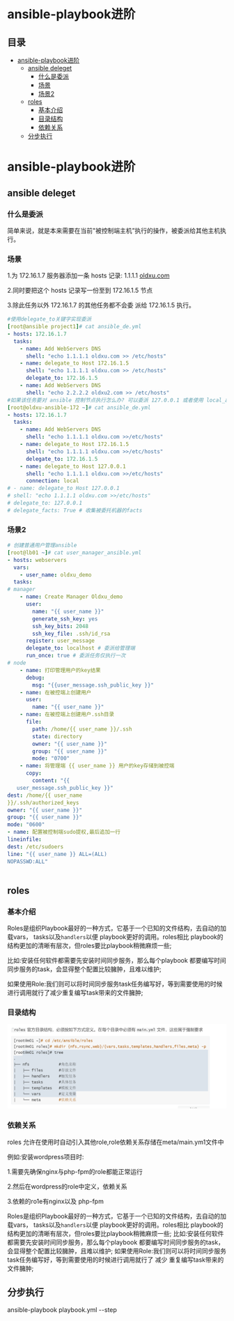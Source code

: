 # ansible-playbook进阶

## 目录

-   [ansible-playbook进阶](#ansible-playbook进阶)
    -   [ansible deleget](#ansible-deleget)
        -   [什么是委派](#什么是委派)
        -   [场景](#场景)
        -   [场景2](#场景2)
    -   [roles](#roles)
        -   [基本介绍](#基本介绍)
        -   [目录结构](#目录结构)
        -   [依赖关系](#依赖关系)
    -   [分步执行](#分步执行)

# ansible-playbook进阶

## ansible deleget

### 什么是委派

简单来说，就是本来需要在当前"被控制端主机”执行的操作，被委派给其他主机执行。

### 场景

1.为 172.16.1.7 服务器添加一条 hosts 记录: 1.1.1.1 [oldxu.com](http://oldxu.com "oldxu.com")&#x20;

2.同时要把这个 hosts 记录写一份至到 172.16.1.5 节点&#x20;

3.除此任务以外 172.16.1.7 的其他任务都不会委 派给 172.16.1.5 执行。

```yaml
#使用delegate_to关键字实现委派
[root@ansible project1]# cat ansible_de.yml
- hosts: 172.16.1.7
  tasks:
    - name: Add WebServers DNS
      shell: "echo 1.1.1.1 oldxu.com >> /etc/hosts"
    - name: delegate_to Host 172.16.1.5
      shell: "echo 1.1.1.1 oldxu.com >> /etc/hosts"
      delegate_to: 172.16.1.5
    - name: Add WebServers DNS
      shell: "echo 2.2.2.2 oldxu2.com >> /etc/hosts"
#如果该任务要对 ansible 控制节点执行怎么办? 可以委派 127.0.0.1 或者使用 local_action 来实现。
[root@oldxu-ansible-172 ~]# cat ansible_de.yml
- hosts: 172.16.1.7
  tasks:
    - name: Add WebServers DNS
      shell: "echo 1.1.1.1 oldxu.com >>/etc/hosts"
    - name: delegate_to Host 172.16.1.5
      shell: "echo 1.1.1.1 oldxu.com >>/etc/hosts"
      delegate_to: 172.16.1.5
    - name: delegate_to Host 127.0.0.1
      shell: "echo 1.1.1.1 oldxu.com >>/etc/hosts"
      connection: local
# - name: delegate_to Host 127.0.0.1
# shell: "echo 1.1.1.1 oldxu.com >>/etc/hosts"
# delegate_to: 127.0.0.1
# delegate_facts: True # 收集被委托机器的facts

```

### 场景2

```yaml
# 创建普通用户管理ansible
[root@lb01 ~]# cat user_manager_ansible.yml
- hosts: webservers
  vars:
    - user_name: oldxu_demo
  tasks:
# manager
    - name: Create Manager Oldxu_demo
      user:
        name: "{{ user_name }}"
        generate_ssh_key: yes
        ssh_key_bits: 2048
        ssh_key_file: .ssh/id_rsa
      register: user_message
      delegate_to: localhost # 委派给管理端
      run_once: true # 委派任务仅执行一次
# node
    - name: 打印管理用户的key结果
      debug:
        msg: "{{user_message.ssh_public_key }}"
    - name: 在被控端上创建用户
      user:
        name: "{{ user_name }}"
    - name: 在被控端上创建用户.ssh目录
      file:
        path: /home/{{ user_name }}/.ssh
        state: directory
        owner: "{{ user_name }}"
        group: "{{ user_name }}"
        mode: "0700"
    - name: 将管理端 {{ user_name }} 用户的key存储到被控端
      copy:
        content: "{{
   user_message.ssh_public_key }}"
dest: /home/{{ user_name
}}/.ssh/authorized_keys
owner: "{{ user_name }}"
group: "{{ user_name }}"
mode: "0600"
- name: 配置被控制端sudo提权,最后追加一行
lineinfile:
dest: /etc/sudoers
line: "{{ user_name }} ALL=(ALL)
NOPASSWD:ALL"
 
```

## roles

### 基本介绍

Roles是组织Playbook最好的一种方式，它基于一个已知的文件结构，去自动的加载vars， tasks以及`handlers`以便 playbook更好的调用。roles相比 playbook的结构更加的清晰有层次，但roles要比playbook稍微麻烦一些;

比如:安装任何软件都需要先安装时间同步服务，那么每个playbook 都要编写时间同步服务的task，会显得整个配置比较臃肿，且难以维护;

如果使用Role:我们则可以将时间同步服务task任务编写好，等到需要使用的时候进行调用就行了减少重复编写task带来的文件臃肿;

### 目录结构

![](image/image_pDaGVXilbl.png)

### 依赖关系

roles 允许在使用时自动引入其他role,role依赖关系存储在meta/main.ym1文件中

例如:安装wordpress项目时:

1.需要先确保nginx与php-fpm的role都能正常运行

2.然后在wordpress的role中定义，依赖关系

3.依赖的ro1e有nginx以及 php-fpm

Roles是组织Playbook最好的一种方式，它基于一个已知的文件结构，去自动的加载vars， tasks以及`handlers`以便 playbook更好的调用。roles相比 playbook的结构更加的清晰有层次，但roles要比playbook稍微麻烦一些;
比如:安装任何软件都需要先安装时间同步服务，那么每个playbook 都要编写时间同步服务的task，会显得整个配置比较臃肿，且难以维护;
如果使用Role:我们则可以将时间同步服务task任务编写好，等到需要使用的时候进行调用就行了
减少
重复编写task带来的文件臃肿;

## 分步执行

ansible-playbook playbook.yml --step
